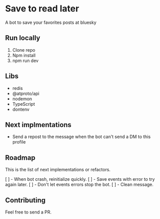 # Save to read later

A bot to save your favorites posts at bluesky

## Run locally

1. Clone repo
2. Npm install
3. npm run dev

## Libs

* redis
* @atproto/api
* nodemon
* TypeScript
* dontenv

## Next implmentations

* Send a repost to the message when the bot can't send a DM to this profile

## Roadmap

This is the list of next implementations or refactors.

[ ] - When bot crash, reinitialize quickly.
[ ] - Save events with error to try again later.
[ ] - Don't let events errors stop the bot.
[ ] - Clean message.

## Contributing

Feel free to send a PR.

